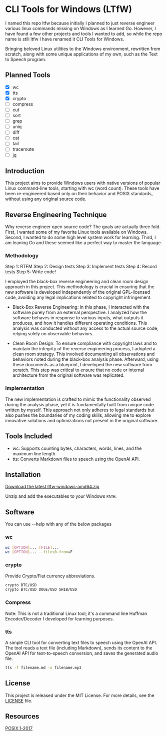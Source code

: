 # CLI Tools for Windows (LTfW)

I named this repo ltfw because initially I planned to just reverse engineer various linux commands missing on Windows as I learned Go. However, I have found a few other projects and tools I wanted to add, so while the repo name is still ltfw I have renamed it CLI Tools for Windows.

Bringing beloved Linux utilities to the Windows environment, rewritten from scratch, along with some unique applications of my own, such as the Text to Speech program.

## Planned Tools

- [x] wc
- [x] tts
- [x] crypto
- [ ] compress
- [ ] cut
- [ ] sort
- [ ] grep
- [ ] uniq
- [ ] diff
- [ ] cat
- [ ] tail
- [ ] traceroute
- [ ] jq

## Introduction

This project aims to provide Windows users with native versions of popular Linux command-line tools, starting with wc (word count). These tools have been re-engineered based only on their behavior and POSIX standards, without using any original source code.

## Reverse Engineering Technique

Why reverse engineer open source code? The goals are actually three fold. First, I wanted some of my favorite Linux tools available on Windows. Second, I wanted to do some high level system work for learning. Third, I am leaning Go and these seemed like a perfect way to master the language.

### Methodology

Step 1: RTFM
Step 2: Design tests
Step 3: Implement tests
Step 4: Record tests
Step 5: Write code!

I employed the black-box reverse engineering and clean room design approach in this project. This methodology is crucial in ensuring that the new software is developed independently of the original GPL-licensed code, avoiding any legal implications related to copyright infringement.

- Black-Box Reverse Engineering: In this phase, I interacted with the software purely from an external perspective. I analyzed how the software behaves in response to various inputs, what outputs it produces, and how it handles different operating conditions. This analysis was conducted without any access to the actual source code, relying solely on observable behaviors.

- Clean Room Design: To ensure compliance with copyright laws and to maintain the integrity of the reverse engineering process, I adopted a clean room strategy. This involved documenting all observations and behaviors noted during the black-box analysis phase. Afterward, using these documents as a blueprint, I developed the new software from scratch. This step was critical to ensure that no code or internal architecture from the original software was replicated.

### Implementation

The new implementation is crafted to mimic the functionality observed during the analysis phase, yet it is fundamentally built from unique code written by myself. This approach not only adheres to legal standards but also pushes the boundaries of my coding skills, allowing me to explore innovative solutions and optimizations not present in the original software.

## Tools Included

- wc: Supports counting bytes, characters, words, lines, and the maximum line length.
- tts: Converts Markdown files to speech using the OpenAI API.

## Installation

[Download the latest ltfw-windows-amd64.zip](https://github.com/StevenDStanton/ltfw/releases)

Unzip and add the executables to your Windows `PATH`.

## Software

You can use --help with any of the below packages

### wc

```bash
wc [OPTION]... [FILE]...
wc [OPTION]... --files0-from=F
```

### crypto

Provide Crypto/Fiat currency abbreviations.

```bash
crypto BTC/USD
crypto BTC/USD DOGE/USD SHIB/USD
```

### Compress

Note: This is not a traditional Linux tool; it's a command line Huffman Encoder/Decoder I developed for learning purposes.

### tts

A simple CLI tool for converting text files to speech using the OpenAI API. The tool reads a text file (including Markdown), sends its content to the OpenAI API for text-to-speech conversion, and saves the generated audio file.

```bash
tts -f filename.md -o filename.mp3
```

## License

This project is released under the MIT License. For more details, see the [LICENSE](LICENSE) file.

## Resources

[POSIX.1-2017](https://pubs.opengroup.org/onlinepubs/9699919799.2018edition/)
